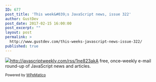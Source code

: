 ```yaml
---
ID: 677
post_title: 'This week&#039;s JavaScript news, issue 322'
author: GustDev
post_date: 2017-02-15 16:00:00
post_excerpt: ""
layout: post
permalink: >
  http://www.gustdev.com/this-weeks-javascript-news-issue-322/
published: true
---
```

<img class="wpe_imgrss" src="http://www.gustdev.com/wp-content/uploads/2017/02/27b1a5c4.png">http://javascriptweekly.com/rss/1ne823akA free, once&ndash;weekly e-mail round-up of JavaScript news and articles.<p class="wpematico_credit"><small>Powered by <a href="http://www.wpematico.com" target="_blank">WPeMatico</a></small></p>